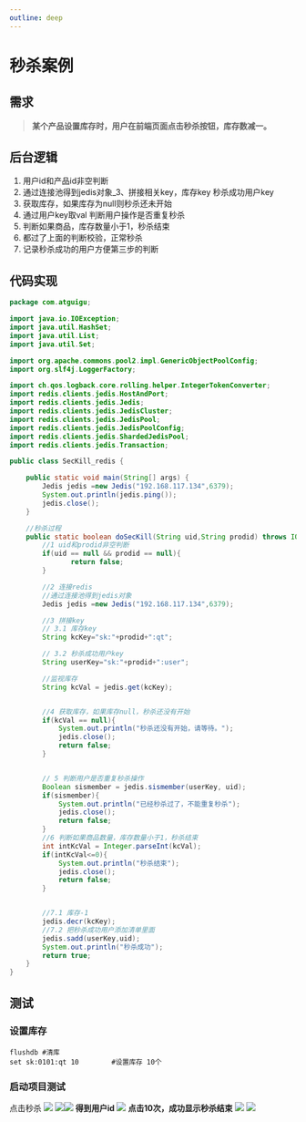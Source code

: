 ```yaml
---
outline: deep
---
```


# 秒杀案例

## 需求
> **某个产品设置库存时，用户在前端页面点击秒杀按钮，库存数减一。**

## 后台逻辑
1. 用户id和产品id非空判断
2. 通过连接池得到jedis对象_3、拼接相关key，库存key  秒杀成功用户key
4. 获取库存，如果库存为null则秒杀还未开始
5. 通过用户key取val  判断用户操作是否重复秒杀
6. 判断如果商品，库存数量小于1，秒杀结束
7. 都过了上面的判断校验，正常秒杀
8. 记录秒杀成功的用户方便第三步的判断

## 代码实现
```java
package com.atguigu;

import java.io.IOException;
import java.util.HashSet;
import java.util.List;
import java.util.Set;

import org.apache.commons.pool2.impl.GenericObjectPoolConfig;
import org.slf4j.LoggerFactory;

import ch.qos.logback.core.rolling.helper.IntegerTokenConverter;
import redis.clients.jedis.HostAndPort;
import redis.clients.jedis.Jedis;
import redis.clients.jedis.JedisCluster;
import redis.clients.jedis.JedisPool;
import redis.clients.jedis.JedisPoolConfig;
import redis.clients.jedis.ShardedJedisPool;
import redis.clients.jedis.Transaction;

public class SecKill_redis {

	public static void main(String[] args) {
		Jedis jedis =new Jedis("192.168.117.134",6379);
		System.out.println(jedis.ping());
		jedis.close();
	}

	//秒杀过程
	public static boolean doSecKill(String uid,String prodid) throws IOException {
		//1 uid和prodid非空判断
		if(uid == null && prodid == null){
               return false;
		}

		//2 连接redis
		//通过连接池得到jedis对象
		Jedis jedis =new Jedis("192.168.117.134",6379);

		//3 拼接key
		// 3.1 库存key
		String kcKey="sk:"+prodid+":qt";

		// 3.2 秒杀成功用户key
		String userKey="sk:"+prodid+":user";

		//监视库存
		String kcVal = jedis.get(kcKey);


		//4 获取库存，如果库存null，秒杀还没有开始
		if(kcVal == null){
			System.out.println("秒杀还没有开始，请等待。");
			jedis.close();
			return false;
		}


		// 5 判断用户是否重复秒杀操作
		Boolean sismember = jedis.sismember(userKey, uid);
		if(sismember){
			System.out.println("已经秒杀过了，不能重复秒杀");
			jedis.close();
			return false;
		}
		//6 判断如果商品数量，库存数量小于1，秒杀结束
		int intKcVal = Integer.parseInt(kcVal);
		if(intKcVal<=0){
			System.out.println("秒杀结束");
			jedis.close();
			return false;
		}


		//7.1 库存-1
		jedis.decr(kcKey);
		//7.2 把秒杀成功用户添加清单里面
		jedis.sadd(userKey,uid);
		System.out.println("秒杀成功");
		return true;
	}
}
```
##  测试
###  设置库存
```shell
flushdb #清库
set sk:0101:qt 10        #设置库存 10个
```
### 启动项目测试
点击秒杀
![](https://raw.gitmirror.com/KwFruit/basic-picture-service/note-v1.0.0//img/202308262210151.png)
![](https://raw.gitmirror.com/KwFruit/basic-picture-service/note-v1.0.0//img/202308262210840.png)![](https://raw.gitmirror.com/KwFruit/basic-picture-service/note-v1.0.0//img/202308262210195.png)
**得到用户id**
![](https://raw.gitmirror.com/KwFruit/basic-picture-service/note-v1.0.0//img/202308262211533.png)
**点击10次，成功显示秒杀结束**
![](https://raw.gitmirror.com/KwFruit/basic-picture-service/note-v1.0.0//img/202308262212098.png)
![](https://raw.gitmirror.com/KwFruit/basic-picture-service/note-v1.0.0//img/202308262212879.png)
